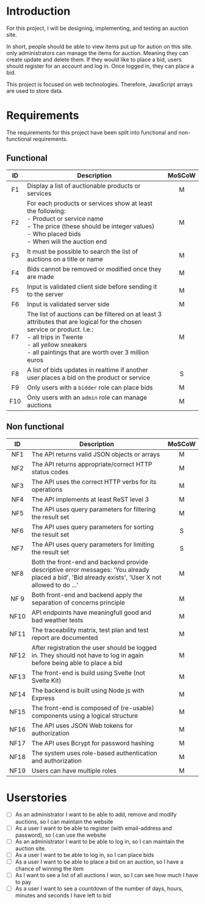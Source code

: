 # Introduction

For this project, I will be designing, implementing, and testing an auction site. 

In short, people should be able to view items put up for aution on this site. only administrators can manage the items for auction. Meaning they can create update and delete them. If they would like to place a bid, users should register for an account and log in. Once logged in, they can place a bid.  

This project is focused on web technologies. Therefore, JavaScript arrays are used to store data.

# Requirements

The requirements for this project have been split into functional and non-functional requirements.

## Functional

|  ID   | Description                                                                                                                                                                                                                          | MoSCoW  |
|:-----:|--------------------------------------------------------------------------------------------------------------------------------------------------------------------------------------------------------------------------------------|:-------:|
|  F1   | Display a list of auctionable products or services                                                                                                                                                                                   |    M    |
|  F2   | For each products or services show at least the following: <br> - Product or service name <br> - The price (these should be integer values) <br> - Who placed bids <br> - When will the auction end                                  | M |
| F3 | It must be possible to search the list of auctions on a title or name                                                                                                                                                                | M | 
| F4 | Bids cannot be removed or modified once they are made                                                                                                                                                                                | M |
| F5 | Input is validated client side before sending it to the server                                                                                                                                                                       | M |
| F6 | Input is validated server side                                                                                                                                                                                                       | M |
| F7 | The list of auctions can be filtered on at least 3 attributes that are logical for the chosen service or product. I.e.: <br> - all trips in Twente<br> - all yellow sneakers<br> - all paintings that are worth over 3 million euros | M |
| F8 | A list of bids updates in realtime if another user places a bid on the product or service                                                                                                                                            | S |
| F9 | Only users with a `bidder` role can place bids | M |
| F10 | Only users with an `admin` role can manage auctions | M |

## Non functional

|  ID  | Description                                                                                                                                       | MoSCoW  |
|:----:|---------------------------------------------------------------------------------------------------------------------------------------------------| :---: |
| NF1  | The API returns valid JSON objects or arrays                                                                                                      | M |
| NF2  | The API returns appropriate/correct HTTP status codes                                   | M |
| NF3  | The API uses the correct HTTP verbs for its operations                                                                                            | M |
| NF4  | The API implements at least ReST level 3                                                                                                          | M |
| NF5  | The API uses query parameters for filtering the result set                                                                                        | M |
| NF6  | The API uses query parameters for sorting the result set                                                                                          | S |
| NF7  | The API uses query parameters for limiting the result set                                                                                         | S |
| NF8  | Both the front-end and backend provide descriptive error messages: 'You already placed a bid', 'Bid already exists', 'User X not allowed to do ...' | M |
| NF 9 | Both front-end and backend apply the separation of concerns principle                                                                             | M |
| NF10 | API endpoints have meaningfull good and bad weather tests                                                                                         | M |
| NF11 | The traceability matrix, test plan and test report are documented                                                                                 | M |
| NF12 | After registration the user should be logged in. They should not have to log in again before being able to place a bid                            | M |
| NF13 | The front-end is build using Svelte (not Svelte Kit)                                                                                              | M |
| NF14 | The backend is built using Node js with Express                                                                                                   | M |
| NF15 | The front-end is composed of (re-usable) components using a logical structure                                                                     | M |
| NF16 | The API uses JSON Web tokens for authorization                                                                                                    | M |
| NF17 | The API uses Bcrypt for password hashing                                                                                                          | M |
| NF18 | The system uses role-based authentication and authorization                                                                                       | M | 
| NF19 | Users can have multiple roles                                                                                                                     | M |

# Userstories

- [ ] As an administrator I want to be able to add, remove and modify auctions, so I can maintain the website
- [ ] As a user I want to be able to register (with email-address and password), so I can use the website
- [ ] As an administrator I want to be able to log in, so I can maintain the auction site.
- [ ] As a user I want to be able to log in, so I can place bids
- [ ] As a user I want to be able to place a bid on an auction, so I have a chance of winning the item
- [ ] As I want to see a list of all auctions I won, so I can see how much I have to pay
- [ ] As a user I want to see a countdown of the number of days, hours, minutes and seconds I have left to bid
